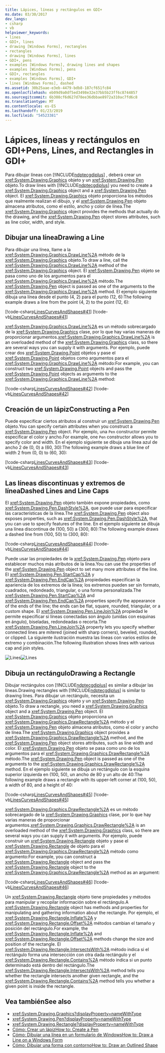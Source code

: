```yaml
---
title: Lápices, líneas y rectángulos en GDI+
ms.date: 03/30/2017
dev_langs:
- csharp
- vb
helpviewer_keywords:
- lines
- GDI+, lines
- drawing [Windows Forms], rectangles
- rectangles
- drawing [Windows Forms], lines
- GDI+, pens
- examples [Windows Forms], drawing lines and shapes
- examples [Windows Forms], pens
- GDI+, rectangles
- examples [Windows Forms], GDI+
- lines [Windows Forms], dashed
ms.assetid: 30b25aae-e3eb-4479-bdb8-187cf651fc84
ms.openlocfilehash: eb09d9a0df5ed3498e32e37bb5b23ff6c8744857
ms.sourcegitcommit: 6b308cf6d627d78ee36dbbae8972a310ac7fd6c8
ms.translationtype: MT
ms.contentlocale: es-ES
ms.lasthandoff: 01/23/2019
ms.locfileid: "54523381"
---
```

# <a name="pens-lines-and-rectangles-in-gdi"></a><span data-ttu-id="38749-102">Lápices, líneas y rectángulos en GDI+</span><span class="sxs-lookup"><span data-stu-id="38749-102">Pens, Lines, and Rectangles in GDI+</span></span>
<span data-ttu-id="38749-103">Para dibujar líneas con [!INCLUDE[ndptecgdiplus](../../../../includes/ndptecgdiplus-md.md)] , deberá crear un <xref:System.Drawing.Graphics> objeto y un <xref:System.Drawing.Pen> objeto.</span><span class="sxs-lookup"><span data-stu-id="38749-103">To draw lines with [!INCLUDE[ndptecgdiplus](../../../../includes/ndptecgdiplus-md.md)] you need to create a <xref:System.Drawing.Graphics> object and a <xref:System.Drawing.Pen> object.</span></span> <span data-ttu-id="38749-104">El <xref:System.Drawing.Graphics> objeto proporciona los métodos que realmente realizan el dibujo, y el <xref:System.Drawing.Pen> objeto almacena atributos, como el estilo, ancho y color de línea.</span><span class="sxs-lookup"><span data-stu-id="38749-104">The <xref:System.Drawing.Graphics> object provides the methods that actually do the drawing, and the <xref:System.Drawing.Pen> object stores attributes, such as line color, width, and style.</span></span>  
  
## <a name="drawing-a-line"></a><span data-ttu-id="38749-105">Dibujar una línea</span><span class="sxs-lookup"><span data-stu-id="38749-105">Drawing a Line</span></span>  
 <span data-ttu-id="38749-106">Para dibujar una línea, llame a la <xref:System.Drawing.Graphics.DrawLine%2A> método de la <xref:System.Drawing.Graphics> objeto.</span><span class="sxs-lookup"><span data-stu-id="38749-106">To draw a line, call the <xref:System.Drawing.Graphics.DrawLine%2A> method of the <xref:System.Drawing.Graphics> object.</span></span> <span data-ttu-id="38749-107">El <xref:System.Drawing.Pen> objeto se pasa como uno de los argumentos para el <xref:System.Drawing.Graphics.DrawLine%2A> método.</span><span class="sxs-lookup"><span data-stu-id="38749-107">The <xref:System.Drawing.Pen> object is passed as one of the arguments to the <xref:System.Drawing.Graphics.DrawLine%2A> method.</span></span> <span data-ttu-id="38749-108">El ejemplo siguiente dibuja una línea desde el punto (4, 2) para el punto (12, 6):</span><span class="sxs-lookup"><span data-stu-id="38749-108">The following example draws a line from the point (4, 2) to the point (12, 6):</span></span>  
  
 [!code-csharp[LinesCurvesAndShapes#41](../../../../samples/snippets/csharp/VS_Snippets_Winforms/LinesCurvesAndShapes/CS/Class1.cs#41)]
 [!code-vb[LinesCurvesAndShapes#41](../../../../samples/snippets/visualbasic/VS_Snippets_Winforms/LinesCurvesAndShapes/VB/Class1.vb#41)]  
  
 <span data-ttu-id="38749-109"><xref:System.Drawing.Graphics.DrawLine%2A> es un método sobrecargado de la <xref:System.Drawing.Graphics> clase, por lo que hay varias maneras de proporcionar argumentos.</span><span class="sxs-lookup"><span data-stu-id="38749-109"><xref:System.Drawing.Graphics.DrawLine%2A> is an overloaded method of the <xref:System.Drawing.Graphics> class, so there are several ways you can supply it with arguments.</span></span> <span data-ttu-id="38749-110">Por ejemplo, puede crear dos <xref:System.Drawing.Point> objetos y pase el <xref:System.Drawing.Point> objetos como argumentos para el <xref:System.Drawing.Graphics.DrawLine%2A> método:</span><span class="sxs-lookup"><span data-stu-id="38749-110">For example, you can construct two <xref:System.Drawing.Point> objects and pass the <xref:System.Drawing.Point> objects as arguments to the <xref:System.Drawing.Graphics.DrawLine%2A> method:</span></span>  
  
 [!code-csharp[LinesCurvesAndShapes#42](../../../../samples/snippets/csharp/VS_Snippets_Winforms/LinesCurvesAndShapes/CS/Class1.cs#42)]
 [!code-vb[LinesCurvesAndShapes#42](../../../../samples/snippets/visualbasic/VS_Snippets_Winforms/LinesCurvesAndShapes/VB/Class1.vb#42)]  
  
## <a name="constructing-a-pen"></a><span data-ttu-id="38749-111">Creación de un lápiz</span><span class="sxs-lookup"><span data-stu-id="38749-111">Constructing a Pen</span></span>  
 <span data-ttu-id="38749-112">Puede especificar ciertos atributos al construir un <xref:System.Drawing.Pen> objeto.</span><span class="sxs-lookup"><span data-stu-id="38749-112">You can specify certain attributes when you construct a <xref:System.Drawing.Pen> object.</span></span> <span data-ttu-id="38749-113">Por ejemplo, una `Pen` constructor permite especificar el color y ancho.</span><span class="sxs-lookup"><span data-stu-id="38749-113">For example, one `Pen` constructor allows you to specify color and width.</span></span> <span data-ttu-id="38749-114">En el ejemplo siguiente se dibuja una línea azul de ancho 2 de (0, 0) a (60, 30):</span><span class="sxs-lookup"><span data-stu-id="38749-114">The following example draws a blue line of width 2 from (0, 0) to (60, 30):</span></span>  
  
 [!code-csharp[LinesCurvesAndShapes#43](../../../../samples/snippets/csharp/VS_Snippets_Winforms/LinesCurvesAndShapes/CS/Class1.cs#43)]
 [!code-vb[LinesCurvesAndShapes#43](../../../../samples/snippets/visualbasic/VS_Snippets_Winforms/LinesCurvesAndShapes/VB/Class1.vb#43)]  
  
## <a name="dashed-lines-and-line-caps"></a><span data-ttu-id="38749-115">Las líneas discontinuas y extremos de línea</span><span class="sxs-lookup"><span data-stu-id="38749-115">Dashed Lines and Line Caps</span></span>  
 <span data-ttu-id="38749-116">El <xref:System.Drawing.Pen> objeto también expone propiedades, como <xref:System.Drawing.Pen.DashStyle%2A>, que puede usar para especificar las características de la línea.</span><span class="sxs-lookup"><span data-stu-id="38749-116">The <xref:System.Drawing.Pen> object also exposes properties, such as <xref:System.Drawing.Pen.DashStyle%2A>, that you can use to specify features of the line.</span></span> <span data-ttu-id="38749-117">En el ejemplo siguiente se dibuja una línea discontinua de (100, 50) a (300, 80):</span><span class="sxs-lookup"><span data-stu-id="38749-117">The following example draws a dashed line from (100, 50) to (300, 80):</span></span>  
  
 [!code-csharp[LinesCurvesAndShapes#44](../../../../samples/snippets/csharp/VS_Snippets_Winforms/LinesCurvesAndShapes/CS/Class1.cs#44)]
 [!code-vb[LinesCurvesAndShapes#44](../../../../samples/snippets/visualbasic/VS_Snippets_Winforms/LinesCurvesAndShapes/VB/Class1.vb#44)]  
  
 <span data-ttu-id="38749-118">Puede usar las propiedades de la <xref:System.Drawing.Pen> objeto para establecer muchos más atributos de la línea.</span><span class="sxs-lookup"><span data-stu-id="38749-118">You can use the properties of the <xref:System.Drawing.Pen> object to set many more attributes of the line.</span></span> <span data-ttu-id="38749-119">El <xref:System.Drawing.Pen.StartCap%2A> y <xref:System.Drawing.Pen.EndCap%2A> propiedades especifican la apariencia de los extremos de la línea; los extremos pueden ser sin formato, cuadrados, redondeado, triangular, o una forma personalizada.</span><span class="sxs-lookup"><span data-stu-id="38749-119">The <xref:System.Drawing.Pen.StartCap%2A> and <xref:System.Drawing.Pen.EndCap%2A> properties specify the appearance of the ends of the line; the ends can be flat, square, rounded, triangular, or a custom shape.</span></span> <span data-ttu-id="38749-120">El <xref:System.Drawing.Pen.LineJoin%2A> propiedad le permite especificar si líneas conectadas son ángulo (unidas con esquinas en ángulo), biseladas, redondeadas o recorta.</span><span class="sxs-lookup"><span data-stu-id="38749-120">The <xref:System.Drawing.Pen.LineJoin%2A> property lets you specify whether connected lines are mitered (joined with sharp corners), beveled, rounded, or clipped.</span></span> <span data-ttu-id="38749-121">La siguiente ilustración muestra las líneas con varios estilos de extremo y combinación.</span><span class="sxs-lookup"><span data-stu-id="38749-121">The following illustration shows lines with various cap and join styles.</span></span>  
  
 <span data-ttu-id="38749-122">![Lines](../../../../docs/framework/winforms/advanced/media/aboutgdip02-art04.gif "Aboutgdip02_art04")</span><span class="sxs-lookup"><span data-stu-id="38749-122">![Lines](../../../../docs/framework/winforms/advanced/media/aboutgdip02-art04.gif "Aboutgdip02_art04")</span></span>  
  
## <a name="drawing-a-rectangle"></a><span data-ttu-id="38749-123">Dibuja un rectángulo</span><span class="sxs-lookup"><span data-stu-id="38749-123">Drawing a Rectangle</span></span>  
 <span data-ttu-id="38749-124">Dibujar rectángulos con [!INCLUDE[ndptecgdiplus](../../../../includes/ndptecgdiplus-md.md)] es similar a dibujar las líneas.</span><span class="sxs-lookup"><span data-stu-id="38749-124">Drawing rectangles with [!INCLUDE[ndptecgdiplus](../../../../includes/ndptecgdiplus-md.md)] is similar to drawing lines.</span></span> <span data-ttu-id="38749-125">Para dibujar un rectángulo, necesita un <xref:System.Drawing.Graphics> objeto y un <xref:System.Drawing.Pen> objeto.</span><span class="sxs-lookup"><span data-stu-id="38749-125">To draw a rectangle, you need a <xref:System.Drawing.Graphics> object and a <xref:System.Drawing.Pen> object.</span></span> <span data-ttu-id="38749-126">El <xref:System.Drawing.Graphics> objeto proporciona un <xref:System.Drawing.Graphics.DrawRectangle%2A> método y el <xref:System.Drawing.Pen> objeto almacena atributos, como el color y ancho de línea.</span><span class="sxs-lookup"><span data-stu-id="38749-126">The <xref:System.Drawing.Graphics> object provides a <xref:System.Drawing.Graphics.DrawRectangle%2A> method, and the <xref:System.Drawing.Pen> object stores attributes, such as line width and color.</span></span> <span data-ttu-id="38749-127">El <xref:System.Drawing.Pen> objeto se pasa como uno de los argumentos para el <xref:System.Drawing.Graphics.DrawRectangle%2A> método.</span><span class="sxs-lookup"><span data-stu-id="38749-127">The <xref:System.Drawing.Pen> object is passed as one of the arguments to the <xref:System.Drawing.Graphics.DrawRectangle%2A> method.</span></span> <span data-ttu-id="38749-128">En el ejemplo siguiente se dibuja un rectángulo con la esquina superior izquierda en (100, 50), un ancho de 80 y un alto de 40:</span><span class="sxs-lookup"><span data-stu-id="38749-128">The following example draws a rectangle with its upper-left corner at (100, 50), a width of 80, and a height of 40:</span></span>  
  
 [!code-csharp[LinesCurvesAndShapes#45](../../../../samples/snippets/csharp/VS_Snippets_Winforms/LinesCurvesAndShapes/CS/Class1.cs#45)]
 [!code-vb[LinesCurvesAndShapes#45](../../../../samples/snippets/visualbasic/VS_Snippets_Winforms/LinesCurvesAndShapes/VB/Class1.vb#45)]  
  
 <span data-ttu-id="38749-129"><xref:System.Drawing.Graphics.DrawRectangle%2A> es un método sobrecargado de la <xref:System.Drawing.Graphics> clase, por lo que hay varias maneras de proporcionar argumentos.</span><span class="sxs-lookup"><span data-stu-id="38749-129"><xref:System.Drawing.Graphics.DrawRectangle%2A> is an overloaded method of the <xref:System.Drawing.Graphics> class, so there are several ways you can supply it with arguments.</span></span> <span data-ttu-id="38749-130">Por ejemplo, puede construir un <xref:System.Drawing.Rectangle> objeto y pase el <xref:System.Drawing.Rectangle> de objeto para el <xref:System.Drawing.Graphics.DrawRectangle%2A> método como argumento:</span><span class="sxs-lookup"><span data-stu-id="38749-130">For example, you can construct a <xref:System.Drawing.Rectangle> object and pass the <xref:System.Drawing.Rectangle> object to the <xref:System.Drawing.Graphics.DrawRectangle%2A> method as an argument:</span></span>  
  
 [!code-csharp[LinesCurvesAndShapes#46](../../../../samples/snippets/csharp/VS_Snippets_Winforms/LinesCurvesAndShapes/CS/Class1.cs#46)]
 [!code-vb[LinesCurvesAndShapes#46](../../../../samples/snippets/visualbasic/VS_Snippets_Winforms/LinesCurvesAndShapes/VB/Class1.vb#46)]  
  
 <span data-ttu-id="38749-131">Un <xref:System.Drawing.Rectangle> objeto tiene propiedades y métodos para manipular y recopilar información sobre el rectángulo.</span><span class="sxs-lookup"><span data-stu-id="38749-131">A <xref:System.Drawing.Rectangle> object has methods and properties for manipulating and gathering information about the rectangle.</span></span> <span data-ttu-id="38749-132">Por ejemplo, el <xref:System.Drawing.Rectangle.Inflate%2A> y <xref:System.Drawing.Rectangle.Offset%2A> métodos cambian el tamaño y posición del rectángulo.</span><span class="sxs-lookup"><span data-stu-id="38749-132">For example, the <xref:System.Drawing.Rectangle.Inflate%2A> and <xref:System.Drawing.Rectangle.Offset%2A> methods change the size and position of the rectangle.</span></span> <span data-ttu-id="38749-133">El <xref:System.Drawing.Rectangle.IntersectsWith%2A> método indica si el rectángulo forma una intersección con otra dada rectángulo y el <xref:System.Drawing.Rectangle.Contains%2A> método indica si un punto determinado está dentro del rectángulo.</span><span class="sxs-lookup"><span data-stu-id="38749-133">The <xref:System.Drawing.Rectangle.IntersectsWith%2A> method tells you whether the rectangle intersects another given rectangle, and the <xref:System.Drawing.Rectangle.Contains%2A> method tells you whether a given point is inside the rectangle.</span></span>  
  
## <a name="see-also"></a><span data-ttu-id="38749-134">Vea también</span><span class="sxs-lookup"><span data-stu-id="38749-134">See also</span></span>
- <xref:System.Drawing.Graphics?displayProperty=nameWithType>
- <xref:System.Drawing.Pen?displayProperty=nameWithType>
- <xref:System.Drawing.Rectangle?displayProperty=nameWithType>
- [<span data-ttu-id="38749-135">Cómo: Crear un lápiz</span><span class="sxs-lookup"><span data-stu-id="38749-135">How to: Create a Pen</span></span>](../../../../docs/framework/winforms/advanced/how-to-create-a-pen.md)
- [<span data-ttu-id="38749-136">Cómo: Dibujar una línea en un formulario de Windows</span><span class="sxs-lookup"><span data-stu-id="38749-136">How to: Draw a Line on a Windows Form</span></span>](../../../../docs/framework/winforms/advanced/how-to-draw-a-line-on-a-windows-form.md)
- [<span data-ttu-id="38749-137">Cómo: Dibujar una forma con contorno</span><span class="sxs-lookup"><span data-stu-id="38749-137">How to: Draw an Outlined Shape</span></span>](../../../../docs/framework/winforms/advanced/how-to-draw-an-outlined-shape.md)
